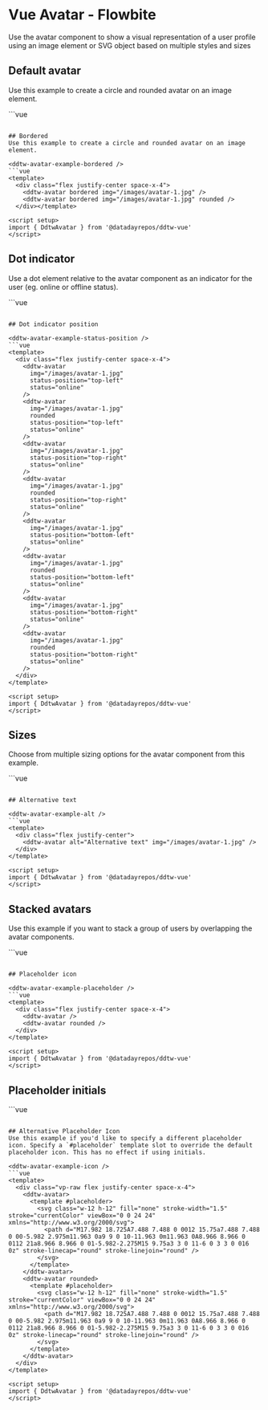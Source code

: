 <script setup>
import DdtwAvatarExample from './avatar/examples/DdtwAvatarExample.vue'
import DdtwAvatarExampleAlt from './avatar/examples/DdtwAvatarExampleAlt.vue'
import DdtwAvatarExampleBordered from './avatar/examples/DdtwAvatarExampleBordered.vue'
import DdtwAvatarExampleIcon from './avatar/examples/DdtwAvatarExampleIcon.vue'
import DdtwAvatarExampleInitials from './avatar/examples/DdtwAvatarExampleInitials.vue'
import DdtwAvatarExamplePlaceholder from './avatar/examples/DdtwAvatarExamplePlaceholder.vue'
import DdtwAvatarExampleSize from './avatar/examples/DdtwAvatarExampleSize.vue'
import DdtwAvatarExampleStack from './avatar/examples/DdtwAvatarExampleStack.vue'
import DdtwAvatarExampleStatus from './avatar/examples/DdtwAvatarExampleStatus.vue'
import DdtwAvatarExampleStatusPosition from './avatar/examples/DdtwAvatarExampleStatusPosition.vue'
</script>
# Vue Avatar - Flowbite
Use the avatar component to show a visual representation of a user profile using an image element or SVG object based on multiple styles and sizes

## Default avatar
Use this example to create a circle and rounded avatar on an image element.

<ddtw-avatar-example />
```vue
<template>
  <div class="flex justify-center space-x-4">
    <ddtw-avatar img="/images/avatar-1.jpg" />
    <ddtw-avatar img="/images/avatar-1.jpg" rounded />
  </div>
</template>

<script setup>
import { DdtwAvatar } from '@datadayrepos/ddtw-vue'
</script>
```

## Bordered
Use this example to create a circle and rounded avatar on an image element.

<ddtw-avatar-example-bordered />
```vue
<template>
  <div class="flex justify-center space-x-4">
    <ddtw-avatar bordered img="/images/avatar-1.jpg" />
    <ddtw-avatar bordered img="/images/avatar-1.jpg" rounded />
  </div></template>

<script setup>
import { DdtwAvatar } from '@datadayrepos/ddtw-vue'
</script>
```

## Dot indicator
Use a dot element relative to the avatar component as an indicator for the user (eg. online or offline status).

<ddtw-avatar-example-status />
```vue
<template>
  <div class="flex justify-center space-x-4">
    <ddtw-avatar img="/images/avatar-1.jpg" status="online" />
    <ddtw-avatar img="/images/avatar-1.jpg" status="busy" />
    <ddtw-avatar img="/images/avatar-1.jpg" status="away" />
    <ddtw-avatar img="/images/avatar-1.jpg" status="offline" />
  </div>
</template>

<script setup>
import { DdtwAvatar } from '@datadayrepos/ddtw-vue'
</script>
```

## Dot indicator position

<ddtw-avatar-example-status-position />
```vue
<template>
  <div class="flex justify-center space-x-4">
    <ddtw-avatar
      img="/images/avatar-1.jpg"
      status-position="top-left"
      status="online"
    />
    <ddtw-avatar
      img="/images/avatar-1.jpg"
      rounded
      status-position="top-left"
      status="online"
    />
    <ddtw-avatar
      img="/images/avatar-1.jpg"
      status-position="top-right"
      status="online"
    />
    <ddtw-avatar
      img="/images/avatar-1.jpg"
      rounded
      status-position="top-right"
      status="online"
    />
    <ddtw-avatar
      img="/images/avatar-1.jpg"
      status-position="bottom-left"
      status="online"
    />
    <ddtw-avatar
      img="/images/avatar-1.jpg"
      rounded
      status-position="bottom-left"
      status="online"
    />
    <ddtw-avatar
      img="/images/avatar-1.jpg"
      status-position="bottom-right"
      status="online"
    />
    <ddtw-avatar
      img="/images/avatar-1.jpg"
      rounded
      status-position="bottom-right"
      status="online"
    />
  </div>
</template>

<script setup>
import { DdtwAvatar } from '@datadayrepos/ddtw-vue'
</script>
```

## Sizes
Choose from multiple sizing options for the avatar component from this example.

<ddtw-avatar-example-size />
```vue
<template>
  <div class="flex justify-center items-center space-x-4">
    <ddtw-avatar size="xs" img="/images/avatar-1.jpg" />
    <ddtw-avatar size="sm" img="/images/avatar-1.jpg" />
    <ddtw-avatar size="md" img="/images/avatar-1.jpg" />
    <ddtw-avatar size="lg" img="/images/avatar-1.jpg" />
    <ddtw-avatar size="xl" img="/images/avatar-1.jpg" />
  </div>
</template>

<script setup>
import { DdtwAvatar } from '@datadayrepos/ddtw-vue'
</script>
```

## Alternative text

<ddtw-avatar-example-alt />
```vue
<template>
  <div class="flex justify-center">
    <ddtw-avatar alt="Alternative text" img="/images/avatar-1.jpg" />
  </div>
</template>

<script setup>
import { DdtwAvatar } from '@datadayrepos/ddtw-vue'
</script>
```

## Stacked avatars
Use this example if you want to stack a group of users by overlapping the avatar components.

<ddtw-avatar-example-stack />
```vue
<template>
  <div class="grid gap-2">
    <stacked-avatars>
      <ddtw-avatar img="/images/avatar-1.jpg" rounded stacked />
      <ddtw-avatar img="/images/avatar-2.jpg" rounded stacked />
      <ddtw-avatar img="/images/avatar-3.jpg" rounded stacked />
      <ddtw-avatar img="/images/avatar-4.jpg" rounded stacked />
      <ddtw-avatar img="/images/avatar-5.jpg" rounded stacked />
    </stacked-avatars>
    <stacked-avatars>
      <ddtw-avatar img="/images/avatar-1.jpg" rounded stacked />
      <ddtw-avatar img="/images/avatar-2.jpg" rounded stacked />
      <ddtw-avatar img="/images/avatar-3.jpg" rounded stacked />
      <ddtw-avatar img="/images/avatar-4.jpg" rounded stacked />
      <stacked-avatars-counter href="#" total="99" />
    </stacked-avatars>
  </div>
</template>

<script setup>
import { DdtwAvatar } from '@datadayrepos/ddtw-vue'
</script>
```

## Placeholder icon

<ddtw-avatar-example-placeholder />
```vue
<template>
  <div class="flex justify-center space-x-4">
    <ddtw-avatar />
    <ddtw-avatar rounded />
  </div>
</template>

<script setup>
import { DdtwAvatar } from '@datadayrepos/ddtw-vue'
</script>
```

## Placeholder initials

<ddtw-avatar-example-initials />
```vue
<template>
  <div class="flex justify-center space-x-4">
    <ddtw-avatar initials="JD" />
    <ddtw-avatar initials="JD" rounded />
  </div>
</template>

<script setup>
import { DdtwAvatar } from '@datadayrepos/ddtw-vue'
</script>
```

## Alternative Placeholder Icon
Use this example if you'd like to specify a different placeholder icon. Specify a `#placeholder` template slot to override the default placeholder icon. This has no effect if using initials.

<ddtw-avatar-example-icon />
```vue
<template>
  <div class="vp-raw flex justify-center space-x-4">
    <ddtw-avatar>
      <template #placeholder>
        <svg class="w-12 h-12" fill="none" stroke-width="1.5" stroke="currentColor" viewBox="0 0 24 24" xmlns="http://www.w3.org/2000/svg">
          <path d="M17.982 18.725A7.488 7.488 0 0012 15.75a7.488 7.488 0 00-5.982 2.975m11.963 0a9 9 0 10-11.963 0m11.963 0A8.966 8.966 0 0112 21a8.966 8.966 0 01-5.982-2.275M15 9.75a3 3 0 11-6 0 3 3 0 016 0z" stroke-linecap="round" stroke-linejoin="round" />
        </svg>
      </template>
    </ddtw-avatar>
    <ddtw-avatar rounded>
      <template #placeholder>
        <svg class="w-12 h-12" fill="none" stroke-width="1.5" stroke="currentColor" viewBox="0 0 24 24" xmlns="http://www.w3.org/2000/svg">
          <path d="M17.982 18.725A7.488 7.488 0 0012 15.75a7.488 7.488 0 00-5.982 2.975m11.963 0a9 9 0 10-11.963 0m11.963 0A8.966 8.966 0 0112 21a8.966 8.966 0 01-5.982-2.275M15 9.75a3 3 0 11-6 0 3 3 0 016 0z" stroke-linecap="round" stroke-linejoin="round" />
        </svg>
      </template>
    </ddtw-avatar>
  </div>
</template>

<script setup>
import { DdtwAvatar } from '@datadayrepos/ddtw-vue'
</script>
```
